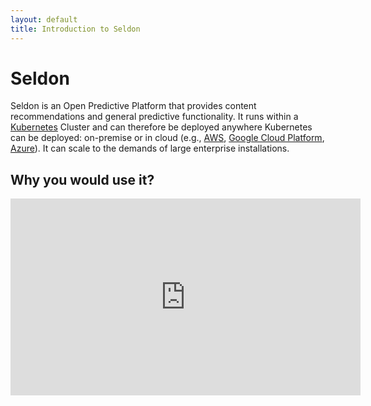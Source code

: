 ```yaml
---
layout: default
title: Introduction to Seldon
---
```


# Seldon

Seldon is an Open Predictive Platform that provides content recommendations and general predictive functionality. It runs within a [Kubernetes](http://kubernetes.io/) Cluster and can therefore be deployed anywhere Kubernetes can be deployed: on-premise or in cloud (e.g., [AWS](http://aws.amazon.com/), [Google Cloud Platform](https://cloud.google.com/), [Azure](https://azure.microsoft.com)). It can scale to the demands of large enterprise installations. 

## Why you would use it?

<center>
<iframe width="560" height="315" src="https://www.youtube.com/embed/G1dM12tCilE" frameborder="0" allowfullscreen></iframe>
</center>
